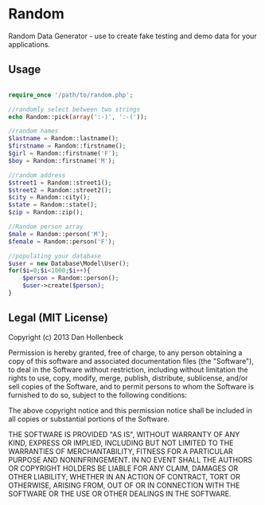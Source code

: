 Random
======

Random Data Generator - use to create fake testing and demo data for your applications.

## Usage ##
```php

require_once '/path/to/random.php';

//randomly select between two strings
echo Random::pick(array(':-)', ':-('));

//random names
$lastname = Random::lastname();
$firstname = Random::firstname();
$girl = Random::firstname('F');
$boy = Random::firstname('M');

//random address
$street1 = Random::street1();
$street2 = Random::street2();
$city = Random::city();
$state = Random::state();
$zip = Random::zip();

//Random person array
$male = Random::person('M');
$female = Random::person('F');

//populating your database
$user = new Database\Model\User();
for($i=0;$i<1000;$i++){
	$person = Random::person();
	$user->create($person);
}
```

## Legal (MIT License)

Copyright (c) 2013 Dan Hollenbeck

Permission is hereby granted, free of charge, to any person obtaining a copy of this software and associated documentation files (the "Software"), to deal in the Software without restriction, including without limitation the rights to use, copy, modify, merge, publish, distribute, sublicense, and/or sell copies of the Software, and to permit persons to whom the Software is furnished to do so, subject to the following conditions:

The above copyright notice and this permission notice shall be included in all copies or substantial portions of the Software.

THE SOFTWARE IS PROVIDED "AS IS", WITHOUT WARRANTY OF ANY KIND, EXPRESS OR IMPLIED, INCLUDING BUT NOT LIMITED TO THE WARRANTIES OF MERCHANTABILITY, FITNESS FOR A PARTICULAR PURPOSE AND NONINFRINGEMENT. IN NO EVENT SHALL THE AUTHORS OR COPYRIGHT HOLDERS BE LIABLE FOR ANY CLAIM, DAMAGES OR OTHER LIABILITY, WHETHER IN AN ACTION OF CONTRACT, TORT OR OTHERWISE, ARISING FROM, OUT OF OR IN CONNECTION WITH THE SOFTWARE OR THE USE OR OTHER DEALINGS IN THE SOFTWARE.
